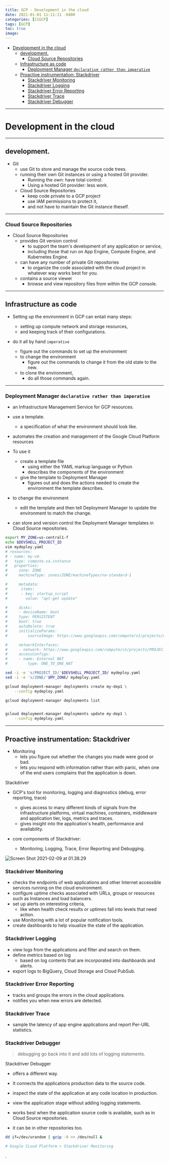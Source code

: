 ```yaml
---
title: GCP - Development in the cloud
date: 2021-01-01 11:11:11 -0400
categories: [21GCP]
tags: [GCP]
toc: true
image:
---
```


- [Development in the cloud](#development-in-the-cloud)
  - [development.](#development)
    - [Cloud Source Repositories](#cloud-source-repositories)
  - [Infrastructure as code](#infrastructure-as-code)
    - [Deployment Manager `declarative rather than imperative`](#deployment-manager-declarative-rather-than-imperative)
  - [Proactive instrumentation: Stackdriver](#proactive-instrumentation-stackdriver)
    - [Stackdriver Monitoring](#stackdriver-monitoring)
    - [Stackdriver Logging](#stackdriver-logging)
    - [Stackdriver Error Reporting](#stackdriver-error-reporting)
    - [Stackdriver Trace](#stackdriver-trace)
    - [Stackdriver Debugger](#stackdriver-debugger)

---


# Development in the cloud

---


## development.

- Git
  - use Git to store and manage the source code trees.
  - running their own Git instances or using a hosted Git provider.
    - Running the own: have total control.
    - Using a hosted Git provider: less work.
  - Cloud Source Repositories
    - keep code private to a GCP project
    - use IAM permissions to protect it,
    - and not have to maintain the Git instance theself.  

---

### Cloud Source Repositories

- Cloud Source Repositories
  - provides Git version control
    - to support the team's development of any application or service,
    - including those that run on App Engine, Compute Engine, and Kubernetes Engine.
  - can have any number of private Git repositories
    - to organize the code associated with the cloud project in whatever way works best for you.
  - contains a source viewer
    - browse and view repository files from within the GCP console.


---



## Infrastructure as code

- Setting up the environment in GCP can entail many steps:
  - setting up compute network and storage resources,
  - and keeping track of their configurations.

- do it all by hand `imperative`
  - figure out the commands to set up the environment
  - to change the environment
    - figure out the commands to change it from the old state to the new.
  - to clone the environment,
    - do all those commands again.

---

### Deployment Manager `declarative rather than imperative`

- an Infrastructure Management Service for GCP resources.

- use a template.
  - a specification of what the environment should look like.  

- automates the creation and management of the Google Cloud Platform resources

- To use it  
  - create a template file
    - using either the YAML markup language or Python
    - describes the components of the environment  
  - give the template to Deployment Manager
    - figures out and does the actions needed to create the environment the template describes.

- to change the environment
  - edit the template and then tell Deployment Manager to update the environment to match the change.

- can store and version control the Deployment Manager templates in Cloud Source repositories.


```bash
export MY_ZONE=us-central1-f
echo $DEVSHELL_PROJECT_ID
vim mydeploy.yaml
# resources:
# - name: my-vm
#   type: compute.va.instance
#   properties:
#     zone: ZONE
#     machineType: zones/ZONE/machineTypes/na-standard-1

#     metadata:
#      items:
#      - key: startup_script
#        value: "apt-get update"

#     disks:
#     - deviceName: boot
#     type: PERSISTENT
#     boot: true
#     autoDelete: true
#     initializeParams:
#         sourceImage: https://www.googleapis.com/compute/v1/projects/debian-cloud/global/images/debian-9-stretch-v201709$

#     networkInterfaces:
#     - network: https://www.googleapis.com/compute/v1/projects/PROJECT_ID/global/networks/default
#     accessConfigs:
#     - name: External NAT
#         type: ONE_TO_ONE_NAT

sed -i -e 's/PROJECT_ID/'$DEVSHELL_PROJECT_ID/ mydeploy.yaml
sed -i -e 's/ZONE/'$MY_ZONE/ mydeploy.yaml

gcloud deployment-manager deployments create my-dep1 \
    --config mydeploy.yaml

gcloud deployment-manager deployments list


gcloud deployment-manager deployments update my-dep1 \
    --config mydeploy.yaml
```





---

## Proactive instrumentation: Stackdriver

- Monitoring
  - lets you figure out whether the changes you made were good or bad.
  - lets you respond with information rather than with panic, when one of the end users complains that the application is down.



Stackdriver

- GCP's tool for monitoring, logging and diagnostics (debug, error reporting, trace)
  - gives access to many different kinds of signals from the infrastructure platforms, virtual machines, containers, middleware and application tier, logs, metrics and traces.
  - gives insight into the application's health, performance and availability.

- core components of Stackdriver:
  - Monitoring, Logging, Trace, Error Reporting and Debugging.

![Screen Shot 2021-02-09 at 01.38.29](https://i.imgur.com/rRIi5gV.png)


### Stackdriver Monitoring
- checks the endpoints of web applications and other Internet accessible services running on the cloud environment.
- configure uptime checks associated with URLs, groups or resources such as Instances and load balancers.
- set up alerts on interesting criteria,
  - like when health check results or uptimes fall into levels that need action.
- use Monitoring with a lot of popular notification tools.
- create dashboards to help visualize the state of the application.


### Stackdriver Logging
- view logs from the applications and filter and search on them.
- define metrics based on log
  - based on log contents that are incorporated into dashboards and alerts.
- export logs to BigQuery, Cloud Storage and Cloud PubSub.

### Stackdriver Error Reporting
- tracks and groups the errors in the cloud applications.
- notifies you when new errors are detected.

### Stackdriver Trace
- sample the latency of app engine applications and report Per-URL statistics.


### Stackdriver Debugger

> debugging
> go back into it and add lots of logging statements.

Stackdriver Debugger
- offers a different way.
- It connects the applications production data to the source code.
- inspect the state of the application at any code location in production.
- view the application stage without adding logging statements.

- works best when the application source code is available, such as in Cloud Source repositories.
- it can be in other repositories too.

```bash
dd if=/dev/urandom | gzip -9 >> /dev/null &

# Google CLoud Platform > Stackdriver Monitoring
```





























.
